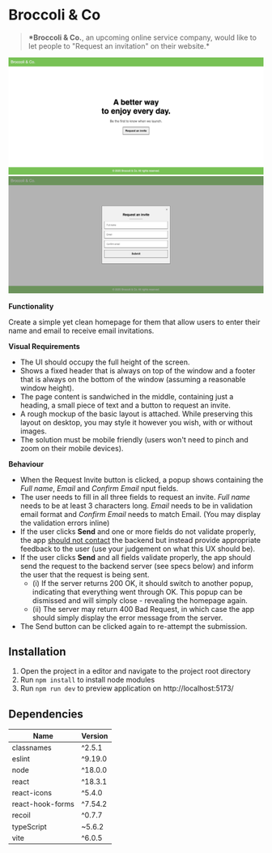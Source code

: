 # Broccoli & Co

> **\*Broccoli & Co.**, an upcoming online service company, would like to let people to "Request an invitation" on their website.\*

![preview_1](public/preview_1.png)
![preview_2](public/preview_2.png)

**Functionality**

Create a simple yet clean homepage for them that allow users to enter their name and email to receive email invitations.

**Visual Requirements**

- The UI should occupy the full height of the screen.
- Shows a fixed header that is always on top of the window and a footer that is always on the bottom of the window (assuming a reasonable window height).
- The page content is sandwiched in the middle, containing just a heading, a small piece of text and a button to request an invite.
- A rough mockup of the basic layout is attached. While preserving this layout on desktop, you may style it however you wish, with or without images.
- The solution must be mobile friendly (users won't need to pinch and zoom on their mobile devices).

**Behaviour**

- When the Request Invite button is clicked, a popup shows containing the _Full name_, _Email_ and _Confirm Email_ nput fields.
- The user needs to fill in all three fields to request an invite. _Full name_ needs to be at least 3 characters long. _Email_ needs to be in validation email format and _Confirm Email_ needs to match Email. (You may display the validation errors inline)
- If the user clicks **Send** and one or more fields do not validate properly, the app <u>should not contact</u> the backend but instead provide appropriate feedback to the user (use your judgement on what this UX should be).
- If the user clicks **Send** and all fields validate properly, the app should send the request to the backend server (see specs below) and inform the user that the request is being sent.
  - (i) If the server returns 200 OK, it should switch to another popup, indicating that everything went through OK. This popup can be dismissed
    and will simply close - revealing the homepage again.
  - (ii) The server may return 400 Bad Request, in which case the app should simply display the error message from the server.
- The Send button can be clicked again to re-attempt the submission.

## Installation

1. Open the project in a editor and navigate to the project root directory
2. Run `npm install` to install node modules
3. Run `npm run dev` to preview application on http://localhost:5173/

## Dependencies

| Name             | Version |
| ---------------- | ------- |
| classnames       | ^2.5.1  |
| eslint           | ^9.19.0 |
| node             | ^18.0.0 |
| react            | ^18.3.1 |
| react-icons      | ^5.4.0  |
| react-hook-forms | ^7.54.2 |
| recoil           | ^0.7.7  |
| typeScript       | ~5.6.2  |
| vite             | ^6.0.5  |

